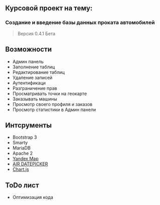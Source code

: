 ## Курсовой проект на тему:
###  Создание и введение базы данных проката автомобилей


> Версия 0.4.1 Бета

## Возможности
- Админ панель
- Заполнение таблиц
- Редактирование таблиц
- Удаление записей
- Аутентификаци
- Разграничение прав
- Просматривать точки на геокарте
- Заказывать машины
- Просмотр своего профиля и заказов
- Просмотр статистики в Админ панели
## Интсрументы
- Bootstrap 3
- Smarty
- MariaDB
- Apache 2
- [Yandex Map](https://tech.yandex.ru/maps/)
- [AIR DATEPICKER](http://t1m0n.name/air-datepicker/docs/index-ru.html)
- [Chart.js](http://www.chartjs.org/)
## ToDo лист
- Оптимизация кода